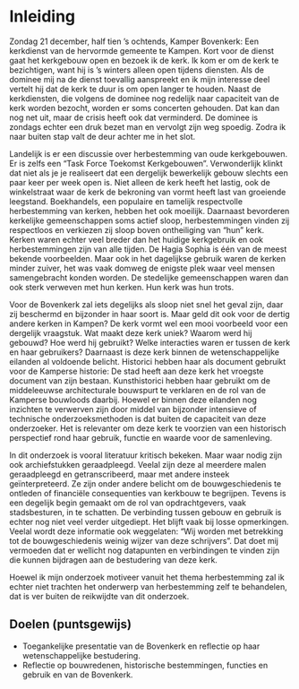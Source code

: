 # Inleiding

Zondag 21 december, half tien ’s ochtends, Kamper Bovenkerk: Een kerkdienst van de hervormde gemeente te Kampen. Kort voor de dienst gaat het kerkgebouw open en bezoek ik de kerk. Ik kom er om de kerk te bezichtigen, want hij is ’s winters alleen open tijdens diensten. Als de dominee mij na de dienst toevallig aanspreekt en ik mijn interesse deel vertelt hij dat de kerk te duur is om open langer te houden. Naast de kerkdiensten, die volgens de dominee nog redelijk naar capaciteit van de kerk worden bezocht, worden er soms concerten gehouden. Dat kan dan nog net uit, maar de crisis heeft ook dat verminderd. De dominee is zondags echter een druk bezet man en vervolgt zijn weg spoedig. Zodra ik naar buiten stap valt de deur achter me in het slot.

Landelijk is er een discussie over herbestemming van oude kerkgebouwen. Er is zelfs een “Task Force Toekomst Kerkgebouwen”. Verwonderlijk klinkt dat niet als je je realiseert dat een dergelijk bewerkelijk gebouw slechts een paar keer per week open is. Niet alleen de kerk heeft het lastig, ook de winkelstraat waar de kerk de bekroning van vormt heeft last van groeiende leegstand. Boekhandels, een populaire en tamelijk respectvolle herbestemming van kerken, hebben het ook moeilijk. Daarnaast bevorderen kerkelijke gemeenschappen soms actief sloop, herbestemmingen vinden zij respectloos en verkiezen zij sloop boven ontheiliging van “hun” kerk. Kerken waren echter veel breder dan het huidige kerkgebruik en ook herbestemmingen zijn van alle tijden. De Hagia Sophia is één van de meest bekende voorbeelden. Maar ook in het dagelijkse gebruik waren de kerken minder zuiver, het was vaak domweg de enigste plek waar veel mensen samengebracht konden worden. De stedelijke gemeenschappen waren dan ook sterk verweven met hun kerken. Hun kerk was hun trots. 

Voor de Bovenkerk zal iets degelijks als sloop niet snel het geval zijn, daar zij beschermd en bijzonder in haar soort is. Maar geld dit ook voor de dertig andere kerken in Kampen? De kerk vormt wel een mooi voorbeeld voor een dergelijk vraagstuk. Wat maakt deze kerk uniek? Waarom werd hij gebouwd? Hoe werd hij gebruikt? Welke interacties waren er tussen de kerk en haar gebruikers? Daarnaast is deze kerk binnen de wetenschappelijke eilanden al voldoende belicht. Historici hebben haar als document gebruikt voor de Kamperse historie: De stad heeft aan deze kerk het vroegste document van zijn bestaan. Kunsthistorici hebben haar gebruikt om de middeleeuwse architecturale bouwspurt te verklaren en de rol van de Kamperse bouwloods daarbij. Hoewel er binnen deze eilanden nog inzichten te verwerven zijn door middel van bijzonder intensieve of technische onderzoeksmethoden is dat buiten de capaciteit van deze onderzoeker. Het is relevanter om deze kerk te voorzien van een historisch perspectief rond haar gebruik, functie en waarde voor de samenleving. 

In dit onderzoek is vooral literatuur kritisch bekeken. Maar waar nodig zijn ook archiefstukken geraadpleegd. Veelal zijn deze al meerdere malen geraadpleegd en getranscribeerd, maar met andere insteek geïnterpreteerd. Ze zijn onder andere belicht om de bouwgeschiedenis te ontleden of financiële consequenties van kerkbouw te begrijpen. Tevens is een degelijk begin gemaakt om de rol van opdrachtgevers, vaak stadsbesturen, in te schatten. De verbinding tussen gebouw en gebruik is echter nog niet veel verder uitgediept. Het blijft vaak bij losse opmerkingen. Veelal wordt deze informatie ook weggelaten: “Wij worden met betrekking tot de bouwgeschiedenis weinig wijzer van deze schrijvers”. Dat doet mij vermoeden dat er wellicht nog datapunten en verbindingen te vinden zijn die kunnen bijdragen aan de bestudering van deze kerk.

Hoewel ik mijn onderzoek motiveer vanuit het thema herbestemming zal ik echter niet trachten het onderwerp van herbestemming zelf te behandelen, dat is ver buiten de reikwijdte van dit onderzoek.

## Doelen (puntsgewijs)
- Toegankelijke presentatie van de Bovenkerk en reflectie op haar wetenschappelijke bestudering.
- Reflectie op bouwredenen, historische bestemmingen, functies en gebruik en van de Bovenkerk.


